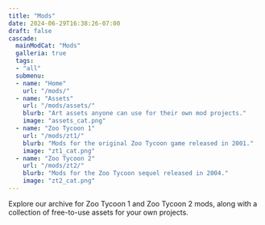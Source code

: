 ```yaml
---
title: "Mods"
date: 2024-06-29T16:38:26-07:00
draft: false
cascade:
  mainModCat: "Mods"
  galleria: true
  tags:
  - "all"
  submenu:
  - name: "Home"
    url: "/mods/"
  - name: "Assets"
    url: "/mods/assets/"
    blurb: "Art assets anyone can use for their own mod projects."
    image: "assets_cat.png"
  - name: "Zoo Tycoon 1"
    url: "/mods/zt1/"
    blurb: "Mods for the original Zoo Tycoon game released in 2001."
    image: "zt1_cat.png"
  - name: "Zoo Tycoon 2"
    url: "/mods/zt2/"
    blurb: "Mods for the Zoo Tycoon sequel released in 2004."
    image: "zt2_cat.png"
---
```


Explore our archive for Zoo Tycoon 1 and Zoo Tycoon 2 mods, along with a collection of free-to-use assets for your own projects.